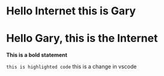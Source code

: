 # Hello Internet this is Gary
# Hello Gary, this is the Internet

**This is a bold statement**

`this is highlighted code`
this is a change in vscode